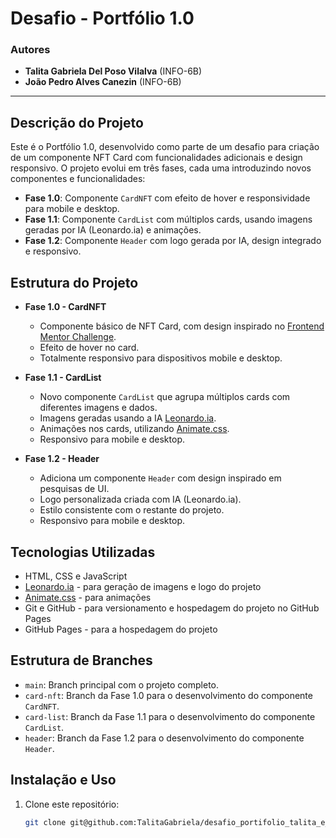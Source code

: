 # Desafio - Portfólio 1.0

### Autores
- **Talita Gabriela Del Poso Vilalva** (INFO-6B)
- **João Pedro Alves Canezin** (INFO-6B)

---

## Descrição do Projeto

Este é o Portfólio 1.0, desenvolvido como parte de um desafio para criação de um componente NFT Card com funcionalidades adicionais e design responsivo. O projeto evolui em três fases, cada uma introduzindo novos componentes e funcionalidades:

- **Fase 1.0**: Componente `CardNFT` com efeito de hover e responsividade para mobile e desktop.
- **Fase 1.1**: Componente `CardList` com múltiplos cards, usando imagens geradas por IA (Leonardo.ia) e animações.
- **Fase 1.2**: Componente `Header` com logo gerada por IA, design integrado e responsivo.

## Estrutura do Projeto

- **Fase 1.0 - CardNFT**
  - Componente básico de NFT Card, com design inspirado no [Frontend Mentor Challenge](https://www.frontendmentor.io/challenges/nft-preview-card-component-SbdUL_w0U).
  - Efeito de hover no card.
  - Totalmente responsivo para dispositivos mobile e desktop.

- **Fase 1.1 - CardList**
  - Novo componente `CardList` que agrupa múltiplos cards com diferentes imagens e dados.
  - Imagens geradas usando a IA [Leonardo.ia](https://app.leonardo.ai/).
  - Animações nos cards, utilizando [Animate.css](https://animate.style/).
  - Responsivo para mobile e desktop.

- **Fase 1.2 - Header**
  - Adiciona um componente `Header` com design inspirado em pesquisas de UI.
  - Logo personalizada criada com IA (Leonardo.ia).
  - Estilo consistente com o restante do projeto.
  - Responsivo para mobile e desktop.

## Tecnologias Utilizadas

- HTML, CSS e JavaScript
- [Leonardo.ia](https://app.leonardo.ai/) - para geração de imagens e logo do projeto
- [Animate.css](https://animate.style/) - para animações
- Git e GitHub - para versionamento e hospedagem do projeto no GitHub Pages
- GitHub Pages - para a hospedagem do projeto

## Estrutura de Branches

- `main`: Branch principal com o projeto completo.
- `card-nft`: Branch da Fase 1.0 para o desenvolvimento do componente `CardNFT`.
- `card-list`: Branch da Fase 1.1 para o desenvolvimento do componente `CardList`.
- `header`: Branch da Fase 1.2 para o desenvolvimento do componente `Header`.

## Instalação e Uso

1. Clone este repositório:
   ```bash
   git clone git@github.com:TalitaGabriela/desafio_portifolio_talita_e_joao.git
